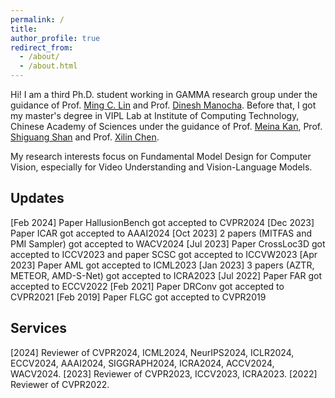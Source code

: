 ```yaml
---
permalink: /
title: 
author_profile: true
redirect_from: 
  - /about/
  - /about.html
---
```


Hi! I am a third Ph.D. student working in GAMMA research group under the guidance of Prof. [Ming C. Lin](https://scholar.google.com/citations?user=ugFNit4AAAAJ) and Prof. [Dinesh Manocha](https://scholar.google.com/citations?user=X08l_4IAAAAJ). Before that, I got my master's degree in VIPL Lab at Institute of Computing Technology, Chinese Academy of Sciences under the guidance of Prof. [Meina Kan](https://scholar.google.com/citations?user=4AKCKKEAAAAJ&hl=en), Prof. [Shiguang Shan](https://scholar.google.com/citations?user=Vkzd7MIAAAAJ&hl=en) and Prof. [Xilin Chen](https://scholar.google.com/citations?user=vVx2v20AAAAJ&hl=en).

My research interests focus on Fundamental Model Design for Computer Vision, especially for Video Understanding and Vision-Language Models.


## Updates
[Feb 2024] Paper HallusionBench got accepted to CVPR2024
[Dec 2023] Paper ICAR got accepted to AAAI2024
[Oct 2023] 2 papers (MITFAS and PMI Sampler) got accepted to WACV2024
[Jul 2023] Paper CrossLoc3D got accepted to ICCV2023 and paper SCSC got accepted to ICCVW2023
[Apr 2023] Paper AML got accepted to ICML2023
[Jan 2023] 3 papers (AZTR, METEOR, AMD-S-Net) got accepted to ICRA2023
[Jul 2022] Paper FAR got accepted to ECCV2022
[Feb 2021] Paper DRConv got accepted to CVPR2021
[Feb 2019] Paper FLGC got accepted to CVPR2019


## Services
[2024] Reviewer of CVPR2024, ICML2024, NeurIPS2024, ICLR2024, ECCV2024, AAAI2024, SIGGRAPH2024, ICRA2024, ACCV2024, WACV2024. 
[2023] Reviewer of CVPR2023, ICCV2023, ICRA2023. 
[2022] Reviewer of CVPR2022. 

